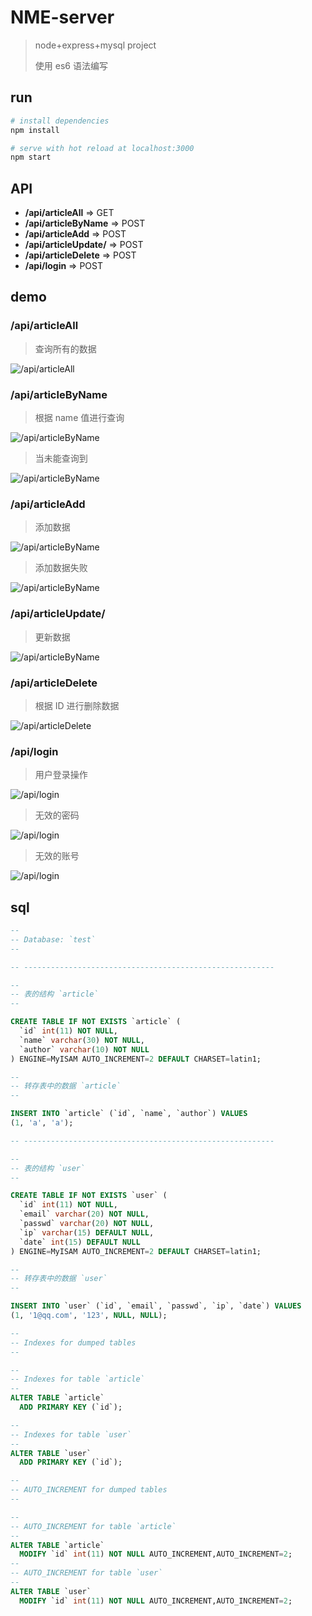 # NME-server

> node+express+mysql project
>
> 使用 es6 语法编写

## run

```bash
# install dependencies
npm install

# serve with hot reload at localhost:3000
npm start
```

## API

-   **/api/articleAll**        => GET
-   **/api/articleByName**     => POST
-   **/api/articleAdd**        => POST
-   **/api/articleUpdate/**    => POST
-   **/api/articleDelete**     => POST
-   **/api/login**             => POST

## demo

### /api/articleAll

> 查询所有的数据

![/api/articleAll](https://github.com/vxhly/NME-server/blob/master/public/images/articleAll-1.png)

### /api/articleByName

> 根据 name 值进行查询

![/api/articleByName](https://github.com/vxhly/NME-server/blob/master/public/images/articleByName-1.png)

> 当未能查询到

![/api/articleByName](https://github.com/vxhly/NME-server/blob/master/public/images/articleByName-2.png)

### /api/articleAdd

> 添加数据

![/api/articleByName](https://github.com/vxhly/NME-server/blob/master/public/images/articleAdd-1.png)

> 添加数据失败

![/api/articleByName](https://github.com/vxhly/NME-server/blob/master/public/images/articleAdd-2.png)

### /api/articleUpdate/

> 更新数据

![/api/articleByName](https://github.com/vxhly/NME-server/blob/master/public/images/articleUpdate-1.png)

### /api/articleDelete

> 根据 ID 进行删除数据

![/api/articleDelete](https://github.com/vxhly/NME-server/blob/master/public/images/articleDelete-1.png)

### /api/login

> 用户登录操作

![/api/login](https://github.com/vxhly/NME-server/blob/master/public/images/login-1.png)

> 无效的密码

![/api/login](https://github.com/vxhly/NME-server/blob/master/public/images/login-2.png)

> 无效的账号

![/api/login](https://github.com/vxhly/NME-server/blob/master/public/images/login-3.png)

## sql

```sql
--
-- Database: `test`
--

-- --------------------------------------------------------

--
-- 表的结构 `article`
--

CREATE TABLE IF NOT EXISTS `article` (
  `id` int(11) NOT NULL,
  `name` varchar(30) NOT NULL,
  `author` varchar(10) NOT NULL
) ENGINE=MyISAM AUTO_INCREMENT=2 DEFAULT CHARSET=latin1;

--
-- 转存表中的数据 `article`
--

INSERT INTO `article` (`id`, `name`, `author`) VALUES
(1, 'a', 'a');

-- --------------------------------------------------------

--
-- 表的结构 `user`
--

CREATE TABLE IF NOT EXISTS `user` (
  `id` int(11) NOT NULL,
  `email` varchar(20) NOT NULL,
  `passwd` varchar(20) NOT NULL,
  `ip` varchar(15) DEFAULT NULL,
  `date` int(15) DEFAULT NULL
) ENGINE=MyISAM AUTO_INCREMENT=2 DEFAULT CHARSET=latin1;

--
-- 转存表中的数据 `user`
--

INSERT INTO `user` (`id`, `email`, `passwd`, `ip`, `date`) VALUES
(1, '1@qq.com', '123', NULL, NULL);

--
-- Indexes for dumped tables
--

--
-- Indexes for table `article`
--
ALTER TABLE `article`
  ADD PRIMARY KEY (`id`);

--
-- Indexes for table `user`
--
ALTER TABLE `user`
  ADD PRIMARY KEY (`id`);

--
-- AUTO_INCREMENT for dumped tables
--

--
-- AUTO_INCREMENT for table `article`
--
ALTER TABLE `article`
  MODIFY `id` int(11) NOT NULL AUTO_INCREMENT,AUTO_INCREMENT=2;
--
-- AUTO_INCREMENT for table `user`
--
ALTER TABLE `user`
  MODIFY `id` int(11) NOT NULL AUTO_INCREMENT,AUTO_INCREMENT=2;
```
